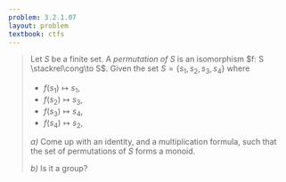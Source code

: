 ```yaml
---
problem: 3.2.1.07 
layout: problem
textbook: ctfs
---
```


> Let $S$ be a finite set. A _permutation of $S$_ is an isomorphism $f: S
> \stackrel\cong\to S$. Given the set $S = \{s_1,s_2,s_3,s_4\}$ where 
>  - $f(s_1) \mapsto s_1$, 
>  - $f(s_2) \mapsto s_3$, 
>  - $f(s_3) \mapsto s_4$, 
>  - $f(s_4) \mapsto s_2$, 
> 
>  _a)_ Come up with an identity, and a multiplication formula, such that the
>    set of permutations of $S$ forms a monoid.
>
>  _b)_ Is it a group?

